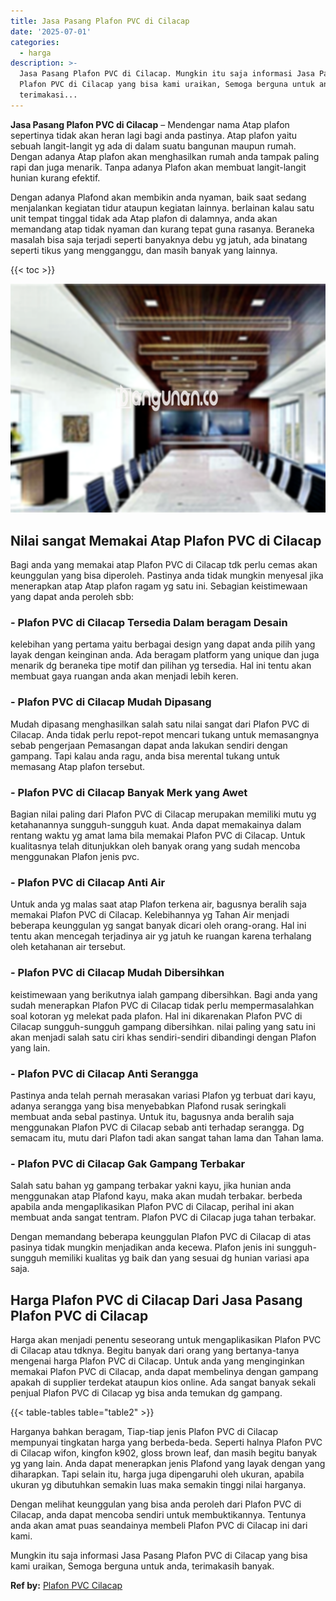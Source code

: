 ```yaml
---
title: Jasa Pasang Plafon PVC di Cilacap
date: '2025-07-01'
categories:
  - harga
description: >-
  Jasa Pasang Plafon PVC di Cilacap. Mungkin itu saja informasi Jasa Pasang
  Plafon PVC di Cilacap yang bisa kami uraikan, Semoga berguna untuk anda,
  terimakasi...
---
```


**Jasa Pasang Plafon PVC di Cilacap** – Mendengar nama Atap plafon sepertinya tidak akan heran lagi bagi anda pastinya. Atap plafon yaitu sebuah langit-langit yg ada di dalam suatu bangunan maupun rumah. Dengan adanya Atap plafon akan menghasilkan rumah anda tampak paling rapi dan juga menarik. Tanpa adanya Plafon akan membuat langit-langit hunian kurang efektif.

Dengan adanya Plafond akan membikin anda nyaman, baik saat sedang menjalankan kegiatan tidur ataupun kegiatan lainnya. berlainan kalau satu unit tempat tinggal tidak ada Atap plafon di dalamnya, anda akan memandang atap tidak nyaman dan kurang tepat guna rasanya. Beraneka masalah bisa saja terjadi seperti banyaknya debu yg jatuh, ada binatang seperti tikus yang mengganggu, dan masih banyak yang lainnya.

{{< toc >}}

![Jasa Pasang Plafon PVC di Cilacap](/images/flafond-pvc-murah13.png)

## Nilai sangat Memakai Atap Plafon PVC di Cilacap

Bagi anda yang memakai atap Plafon PVC di Cilacap tdk perlu cemas akan keunggulan yang bisa diperoleh. Pastinya anda tidak mungkin menyesal jika menerapkan atap Atap plafon ragam yg satu ini. Sebagian keistimewaan yang dapat anda peroleh sbb:

### \- Plafon PVC di Cilacap Tersedia Dalam beragam Desain

kelebihan yang pertama yaitu berbagai design yang dapat anda pilih yang layak dengan keinginan anda. Ada beragam platform yang unique dan juga menarik dg beraneka tipe motif dan pilihan yg tersedia. Hal ini tentu akan membuat gaya ruangan anda akan menjadi lebih keren.

### \- Plafon PVC di Cilacap Mudah Dipasang

Mudah dipasang menghasilkan salah satu nilai sangat dari Plafon PVC di Cilacap. Anda tidak perlu repot-repot mencari tukang untuk memasangnya sebab pengerjaan Pemasangan dapat anda lakukan sendiri dengan gampang. Tapi kalau anda ragu, anda bisa merental tukang untuk memasang Atap plafon tersebut.

### \- Plafon PVC di Cilacap Banyak Merk yang Awet

Bagian nilai paling dari Plafon PVC di Cilacap merupakan memiliki mutu yg ketahanannya sungguh-sungguh kuat. Anda dapat memakainya dalam rentang waktu yg amat lama bila memakai Plafon PVC di Cilacap. Untuk kualitasnya telah ditunjukkan oleh banyak orang yang sudah mencoba menggunakan Plafon jenis pvc.

### \- Plafon PVC di Cilacap Anti Air

Untuk anda yg malas saat atap Plafon terkena air, bagusnya beralih saja memakai Plafon PVC di Cilacap. Kelebihannya yg Tahan Air menjadi beberapa keunggulan yg sangat banyak dicari oleh orang-orang. Hal ini tentu akan mencegah terjadinya air yg jatuh ke ruangan karena terhalang oleh ketahanan air tersebut.

### \- Plafon PVC di Cilacap Mudah Dibersihkan

keistimewaan yang berikutnya ialah gampang dibersihkan. Bagi anda yang sudah menerapkan Plafon PVC di Cilacap tidak perlu mempermasalahkan soal kotoran yg melekat pada plafon. Hal ini dikarenakan Plafon PVC di Cilacap sungguh-sungguh gampang dibersihkan. nilai paling yang satu ini akan menjadi salah satu ciri khas sendiri-sendiri dibandingi dengan Plafon yang lain.

### \- Plafon PVC di Cilacap Anti Serangga

Pastinya anda telah pernah merasakan variasi Plafon yg terbuat dari kayu, adanya serangga yang bisa menyebabkan Plafond rusak seringkali membuat anda sebal pastinya. Untuk itu, bagusnya anda beralih saja menggunakan Plafon PVC di Cilacap sebab anti terhadap serangga. Dg semacam itu, mutu dari Plafon tadi akan sangat tahan lama dan Tahan lama.

### \- Plafon PVC di Cilacap Gak Gampang Terbakar

Salah satu bahan yg gampang terbakar yakni kayu, jika hunian anda menggunakan atap Plafond kayu, maka akan mudah terbakar. berbeda apabila anda mengaplikasikan Plafon PVC di Cilacap, perihal ini akan membuat anda sangat tentram. Plafon PVC di Cilacap juga tahan terbakar.

Dengan memandang beberapa keunggulan Plafon PVC di Cilacap di atas pasinya tidak mungkin menjadikan anda kecewa. Plafon jenis ini sungguh-sungguh memiliki kualitas yg baik dan yang sesuai dg hunian variasi apa saja.

## Harga Plafon PVC di Cilacap Dari Jasa Pasang Plafon PVC di Cilacap

Harga akan menjadi penentu seseorang untuk mengaplikasikan Plafon PVC di Cilacap atau tdknya. Begitu banyak dari orang yang bertanya-tanya mengenai harga Plafon PVC di Cilacap. Untuk anda yang menginginkan memakai Plafon PVC di Cilacap, anda dapat membelinya dengan gampang apakah di supplier terdekat ataupun kios online. Ada sangat banyak sekali penjual Plafon PVC di Cilacap yg bisa anda temukan dg gampang.

{{< table-tables table="table2" >}}

Harganya bahkan beragam, Tiap-tiap jenis Plafon PVC di Cilacap mempunyai tingkatan harga yang berbeda-beda. Seperti halnya Plafon PVC di Cilacap wifon, kingfon k902, gloss brown leaf, dan masih begitu banyak yg yang lain. Anda dapat menerapkan jenis Plafond yang layak dengan yang diharapkan. Tapi selain itu, harga juga dipengaruhi oleh ukuran, apabila ukuran yg dibutuhkan semakin luas maka semakin tinggi nilai harganya.

Dengan melihat keunggulan yang bisa anda peroleh dari Plafon PVC di Cilacap, anda dapat mencoba sendiri untuk membuktikannya. Tentunya anda akan amat puas seandainya membeli Plafon PVC di Cilacap ini dari kami.

Mungkin itu saja informasi Jasa Pasang Plafon PVC di Cilacap yang bisa kami uraikan, Semoga berguna untuk anda, terimakasih banyak.

**Ref by:** [Plafon PVC Cilacap](https://id.wikipedia.org/wiki/Plafon)
